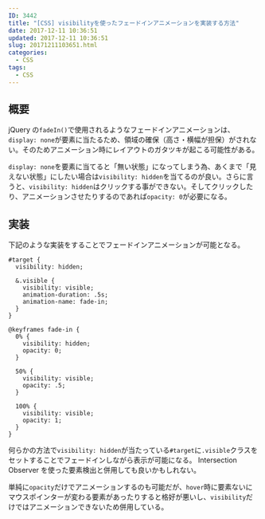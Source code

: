 ```yaml
---
ID: 3442
title: "[CSS] visibilityを使ったフェードインアニメーションを実装する方法"
date: 2017-12-11 10:36:51
updated: 2017-12-11 10:36:51
slug: 20171211103651.html
categories:
  - CSS
tags:
  - CSS
---
```


## 概要

jQuery の`fadeIn()`で使用されるようなフェードインアニメーションは、`display: none`が要素に当たるため、領域の確保（高さ・横幅が担保）がされない。そのためアニメーション時にレイアウトのガタツキが起こる可能性がある。

`display: none`を要素に当てると「無い状態」になってしまう為、あくまで「見えない状態」にしたい場合は`visibility: hidden`を当てるのが良い。さらに言うと、`visibility: hidden`はクリックする事ができない。そしてクリックしたり、アニメーションさせたりするのであれば`opacity: 0`が必要になる。

<!--more-->

## 実装

下記のような実装をすることでフェードインアニメーションが可能となる。

```language-scss
#target {
  visibility: hidden;

  &.visible {
    visibility: visible;
    animation-duration: .5s;
    animation-name: fade-in;
  }
}
```

```language-css
@keyframes fade-in {
  0% {
    visibility: hidden;
    opacity: 0;
  }

  50% {
    visibility: visible;
    opacity: .5;
  }

  100% {
    visibility: visible;
    opacity: 1;
  }
}
```

何らかの方法で`visibility: hidden`が当たっている`#target`に`.visible`クラスをセットすることでフェードインしながら表示が可能になる。
Intersection Observer を使った要素検出と併用しても良いかもしれない。

単純に`opacity`だけでアニメーションするのも可能だが、`hover`時に要素ないにマウスポインターが変わる要素があったりすると格好が悪いし、`visibility`だけではアニメーションできないため併用している。
